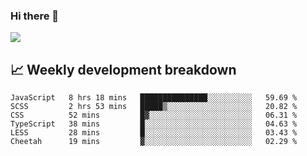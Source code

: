 ### Hi there 👋
<img align="center" src="https://github-readme-stats.vercel.app/api?username=Tumao727&show_icons=true&hide_title=true&theme=dracula" />


## 📈 Weekly development breakdown
<!--START_SECTION:waka-->

```text
JavaScript   8 hrs 18 mins   ███████████████░░░░░░░░░░   59.69 %
SCSS         2 hrs 53 mins   █████▒░░░░░░░░░░░░░░░░░░░   20.82 %
CSS          52 mins         █▓░░░░░░░░░░░░░░░░░░░░░░░   06.31 %
TypeScript   38 mins         █░░░░░░░░░░░░░░░░░░░░░░░░   04.63 %
LESS         28 mins         █░░░░░░░░░░░░░░░░░░░░░░░░   03.43 %
Cheetah      19 mins         ▓░░░░░░░░░░░░░░░░░░░░░░░░   02.29 %
```

<!--END_SECTION:waka-->